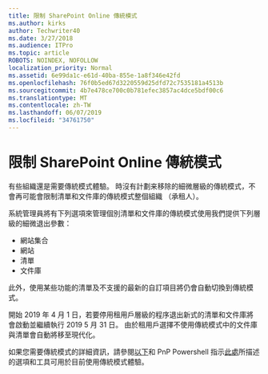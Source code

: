 ```yaml
---
title: 限制 SharePoint Online 傳統模式
ms.author: kirks
author: Techwriter40
ms.date: 3/27/2018
ms.audience: ITPro
ms.topic: article
ROBOTS: NOINDEX, NOFOLLOW
localization_priority: Normal
ms.assetid: 6e99da1c-e61d-40ba-855e-1a8f346e42fd
ms.openlocfilehash: 76f0b5ed67d3220559d25dfd72c7535181a4513b
ms.sourcegitcommit: 4b7e478ce700c0b781efec3857ac4dce5bdf00c6
ms.translationtype: MT
ms.contentlocale: zh-TW
ms.lasthandoff: 06/07/2019
ms.locfileid: "34761750"
---
```

# <a name="restrict-sharepoint-online-to-classic-mode"></a>限制 SharePoint Online 傳統模式

有些組織還是需要傳統模式體驗。 時沒有計劃来移除的細微層級的傳統模式，不會再可能會限制清單和文件庫的傳統模式整個組織 （承租人）。

系統管理員將有下列選項來管理個別清單和文件庫的傳統模式使用我們提供下列層級的細微退出參數：

- 網站集合
- 網站
- 清單
- 文件庫

此外，使用某些功能的清單及不支援的最新的自訂項目將仍會自動切換到傳統模式。

開始 2019 年 4 月 1 日，若要停用租用戶層級的程序退出新式的清單和文件庫將會啟動並繼續執行 2019 5 月 31 日。  由於租用戶選擇不使用傳統模式中的文件庫與清單會自動將移至現代化。

如果您需要傳統模式的詳細資訊，請參閱[以下](https://techcommunity.microsoft.com/t5/Microsoft-SharePoint-Blog/Delivering-SharePoint-modern-experiences/ba-p/315023)和 PnP Powershell 指示[此處](https://docs.microsoft.com/sharepoint/dev/transform/modernize-userinterface-lists-and-libraries-optout)所描述的選項和工具可用於目前使用傳統模式體驗。

